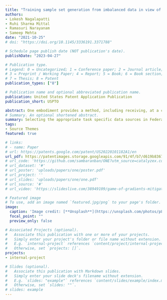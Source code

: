 ```yaml
---
title: "Training sample set generation from imbalanced data in view of user goals"
authors:
- Lokesh Nagalapatti
- Ruhi Sharma Mittal
- Ramasuri Narayanam
- Sameep Mehta
date: "2021-10-25"
# doi: "https://doi.org/10.1145/3336191.3371788"

# Schedule page publish date (NOT publication's date).
publishDate: "2023-04-27"

# Publication type.
# Legend: 0 = Uncategorized; 1 = Conference paper; 2 = Journal article;
# 3 = Preprint / Working Paper; 4 = Report; 5 = Book; 6 = Book section;
# 7 = Thesis; 8 = Patent
publication_types: ["8"]

# Publication name and optional abbreviated publication name.
publication: United States Patent Application Publication
publication_short: USPTO

abstract: One embodiment provides a method, including receiving, at a central server, data from each of a plurality of data sources, the plurality of data sources being within a plurality of data storage locations, wherein the central server includes a validation dataset having a plurality of annotated datapoints; computing, at the central server, an influential score for each of the plurality of data sources based upon the data provided to the central server from each of the plurality of data sources, wherein an influential score of a data source identifies an influence of the data source in accurately predicting annotations of the validation dataset; selecting, at the central server and based upon the influential score of the plurality of data sources, a subset of the plurality of data sources; and generating, at the central server, the training dataset utilizing the data of the data sources included within the subset
# Summary. An optional shortened abstract.
summary: Selecting the appropriate task specific data sources in Federated Learning.
tags:
- Source Themes
featured: true

# links:
# - name: Paper
# url: https://patents.google.com/patent/US20220101182A1/en 
url_pdf: https://patentimages.storage.googleapis.com/91/4f/b7/d619b8367e8ba3/US20230128548A1.pdf
# url_code: 'https://github.com/sambaranban/ONE?utm_source=catalyzex.com'
# url_dataset: '#'
# url_poster: 'uploads/papers/one/poster.pdf'
# url_project: ''
# url_slides: 'uploads/papers/one/one.pdf'
# url_source: '#'
# url_video: 'https://slideslive.com/38949109/game-of-gradients-mitigating-irrelevant-clients-in-federated-learning'

# Featured image
# To use, add an image named `featured.jpg/png` to your page's folder. 
image:
  caption: 'Image credit: [**Unsplash**](https://unsplash.com/photos/pLCdAaMFLTE)'
  focal_point: ""
  preview_only: false

# Associated Projects (optional).
#   Associate this publication with one or more of your projects.
#   Simply enter your project's folder or file name without extension.
#   E.g. `internal-project` references `content/project/internal-project/index.md`.
#   Otherwise, set `projects: []`.
projects:
- internal-project

# Slides (optional).
#   Associate this publication with Markdown slides.
#   Simply enter your slide deck's filename without extension.
#   E.g. `slides: "example"` references `content/slides/example/index.md`.
#   Otherwise, set `slides: ""`.
# slides: example
---
```

<!-- 
{{% callout note %}}
Click the *Cite* button above to demo the feature to enable visitors to import publication metadata into their reference management software.
{{% /callout %}}

{{% callout note %}}
Create your slides in Markdown - click the *Slides* button to check out the example.
{{% /callout %}}

Supplementary notes can be added here, including [code, math, and images](https://wowchemy.com/docs/writing-markdown-latex/). -->
